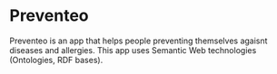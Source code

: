 # Preventeo
Preventeo is an app that helps people preventing themselves agaisnt diseases and allergies. This app uses Semantic Web technologies
(Ontologies, RDF bases).
